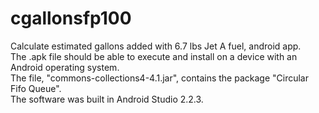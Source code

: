 # cgallonsfp100
Calculate estimated gallons added with 6.7 lbs Jet A fuel, android app.  
The .apk file should be able to execute and install on a device with an Android operating system.  
The file, "commons-collections4-4.1.jar", contains the package "Circular Fifo Queue".  
The software was built in Android Studio 2.2.3.
